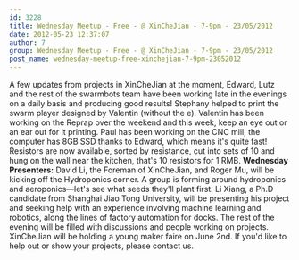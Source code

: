 ```yaml
---
id: 3228
title: Wednesday Meetup - Free - @ XinCheJian - 7-9pm - 23/05/2012
date: 2012-05-23 12:37:07
author: 7
group: Wednesday Meetup - Free - @ XinCheJian - 7-9pm - 23/05/2012
post_name: wednesday-meetup-free-xinchejian-7-9pm-23052012
---
```


A few updates from projects in XinCheJian at the moment, Edward, Lutz and the rest of the swarmbots team have been working late in the evenings on a daily basis and producing good results! Stephany helped to print the swarm player designed by Valentin (without the e). Valentin has been working on the Reprap over the weekend and this week, keep an eye out or an ear out for it printing. Paul has been working on the CNC mill, the computer has 8GB SSD thanks to Edward, which means it's quite fast! Resistors are now available, sorted by resistance, cut into sets of 10 and hung on the wall near the kitchen, that's 10 resistors for 1 RMB.  **Wednesday Presenters:** David Li, the Foreman of XinCheJian, and Roger Mu, will be kicking off the Hydroponics corner. A group is forming around hydroponics and aeroponics—let's see what seeds they'll plant first. Li Xiang, a Ph.D candidate from Shanghai Jiao Tong University, will be presenting his project and seeking help with an experience involving machine learning and robotics, along the lines of factory automation for docks. The rest of the evening will be filled with discussions and people working on projects. XinCheJian will be holding a young maker faire on June 2nd. If you'd like to help out or show your projects, please contact us.